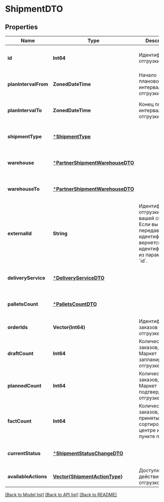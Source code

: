 # ShipmentDTO


## Properties
Name | Type | Description | Notes
------------ | ------------- | ------------- | -------------
**id** | **Int64** | Идентификатор отгрузки. | [optional] [default to nothing]
**planIntervalFrom** | **ZonedDateTime** | Начало планового интервала отгрузки. | [optional] [default to nothing]
**planIntervalTo** | **ZonedDateTime** | Конец планового интервала отгрузки. | [optional] [default to nothing]
**shipmentType** | [***ShipmentType**](ShipmentType.md) |  | [optional] [default to nothing]
**warehouse** | [***PartnerShipmentWarehouseDTO**](PartnerShipmentWarehouseDTO.md) |  | [optional] [default to nothing]
**warehouseTo** | [***PartnerShipmentWarehouseDTO**](PartnerShipmentWarehouseDTO.md) |  | [optional] [default to nothing]
**externalId** | **String** | Идентификатор отгрузки в вашей системе. Если вы еще не передавали идентификатор, вернется идентификатор из параметра &#x60;id&#x60;. | [optional] [default to nothing]
**deliveryService** | [***DeliveryServiceDTO**](DeliveryServiceDTO.md) |  | [optional] [default to nothing]
**palletsCount** | [***PalletsCountDTO**](PalletsCountDTO.md) |  | [optional] [default to nothing]
**orderIds** | **Vector{Int64}** | Идентификаторы заказов в отгрузке. | [default to nothing]
**draftCount** | **Int64** | Количество заказов, которое Маркет запланировал к отгрузке. | [optional] [default to nothing]
**plannedCount** | **Int64** | Количество заказов, которое Маркет подтвердил к отгрузке. | [optional] [default to nothing]
**factCount** | **Int64** | Количество заказов, принятых в сортировочном центре или пункте приема. | [optional] [default to nothing]
**currentStatus** | [***ShipmentStatusChangeDTO**](ShipmentStatusChangeDTO.md) |  | [optional] [default to nothing]
**availableActions** | [**Vector{ShipmentActionType}**](ShipmentActionType.md) | Доступные действия над отгрузкой. | [default to nothing]


[[Back to Model list]](../README.md#models) [[Back to API list]](../README.md#api-endpoints) [[Back to README]](../README.md)



